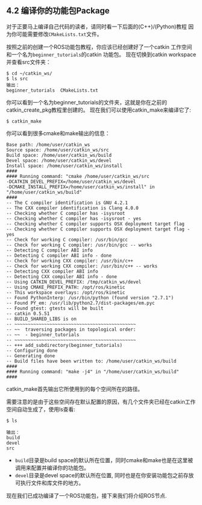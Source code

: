 ## 4.2 编译你的功能包Package
对于正要马上编译自己代码的读者，请同时看一下后面的(C++)/(Python)教程
因为你可能需要修改`CMakeLists.txt`文件。

按照之前的创建一个ROS功能包教程，你应该已经创建好了一个catkin 工作空间 和一个名为`beginner_tutorials`的catkin 功能包。
现在切换到catkin workspace 并查看src文件夹：


```
$ cd ~/catkin_ws/
$ ls src
输出：
beginner_tutorials  CMakeLists.txt
```
你可以看到一个名为beginner_tutorials的文件夹，这就是你在之前的 catkin_create_pkg教程里创建的。
现在我们可以使用catkin_make来编译它了:

```
$ catkin_make
```
你可以看到很多cmake和make输出的信息：

```
Base path: /home/user/catkin_ws
Source space: /home/user/catkin_ws/src
Build space: /home/user/catkin_ws/build
Devel space: /home/user/catkin_ws/devel
Install space: /home/user/catkin_ws/install
####
#### Running command: "cmake /home/user/catkin_ws/src
-DCATKIN_DEVEL_PREFIX=/home/user/catkin_ws/devel
-DCMAKE_INSTALL_PREFIX=/home/user/catkin_ws/install" in "/home/user/catkin_ws/build"
####
-- The C compiler identification is GNU 4.2.1
-- The CXX compiler identification is Clang 4.0.0
-- Checking whether C compiler has -isysroot
-- Checking whether C compiler has -isysroot - yes
-- Checking whether C compiler supports OSX deployment target flag
-- Checking whether C compiler supports OSX deployment target flag - yes
-- Check for working C compiler: /usr/bin/gcc
-- Check for working C compiler: /usr/bin/gcc -- works
-- Detecting C compiler ABI info
-- Detecting C compiler ABI info - done
-- Check for working CXX compiler: /usr/bin/c++
-- Check for working CXX compiler: /usr/bin/c++ -- works
-- Detecting CXX compiler ABI info
-- Detecting CXX compiler ABI info - done
-- Using CATKIN_DEVEL_PREFIX: /tmp/catkin_ws/devel
-- Using CMAKE_PREFIX_PATH: /opt/ros/kinetic
-- This workspace overlays: /opt/ros/kinetic
-- Found PythonInterp: /usr/bin/python (found version "2.7.1") 
-- Found PY_em: /usr/lib/python2.7/dist-packages/em.pyc
-- Found gtest: gtests will be built
-- catkin 0.5.51
-- BUILD_SHARED_LIBS is on
-- ~~~~~~~~~~~~~~~~~~~~~~~~~~~~~~~~~~~~~~~~~~~~~
-- ~~  traversing packages in topological order:
-- ~~  - beginner_tutorials
-- ~~~~~~~~~~~~~~~~~~~~~~~~~~~~~~~~~~~~~~~~~~~~~
-- +++ add_subdirectory(beginner_tutorials)
-- Configuring done
-- Generating done
-- Build files have been written to: /home/user/catkin_ws/build
####
#### Running command: "make -j4" in "/home/user/catkin_ws/build"
####
```
catkin_make首先输出它所使用到的每个空间所在的路径。

需要注意的是由于这些空间存在默认配置的原因，有几个文件夹已经在catkin工作空间自动生成了，使用ls查看:

```
$ ls

输出：
build
devel
src
```
- `build`目录是build space的默认所在位置，同时cmake和make也是在这里被调用来配置并编译你的功能包。
- `devel`目录是devel space的默认所在位置, 同时也是在你安装功能包之前存放可执行文件和库文件的地方。

现在我们已成功编译了一个ROS功能包，接下来我们将介绍ROS节点.